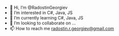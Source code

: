 - 👋 Hi, I’m @RadostinGeorgiev
- 👀 I’m interested in C#, Java, JS
- 🌱 I’m currently learning C#, Java, JS
- 💞️ I’m looking to collaborate on ...
- 📫 How to reach me radostin.r.georgiev@gmail.com

<!---
RadostinGeorgiev/RadostinGeorgiev is a ✨ special ✨ repository because its `README.md` (this file) appears on your GitHub profile.
You can click the Preview link to take a look at your changes.
--->

